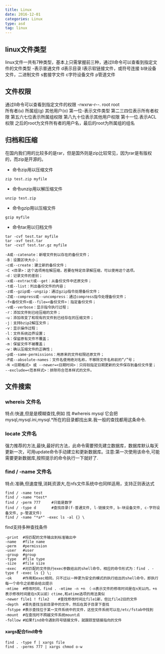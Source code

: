 ```yaml
---
title: Linux 
date: 2016-12-01 
categories: Linux
type: asd
tag: linux 
---
```


## linux文件类型
linux文件一共有7种类型，基本上只需掌握前三种，通过ll命令可以查看到指定文件的文件类型
-表示普通文件
d表示目录
l表示软链接文件，或符号连接
b块设备文件，二进制文件
s套接字文件
c字符设备文件
p管道文件
<!--more-->

## 文件权限
通过ll命令可以查看到指定文件的权限
-rwxrw-r--. root root	
所有者(u) 所属组(g) 其他用户(o)
第一位-表示文件类型
第二三四位表示所有者权限
第五六七位表示所属组权限
第八九十位表示其他用户权限
第十一位.表示ACL权限
之后的root为文件所有者的用户名，最后的root为所属组的组名

## 归档和压缩
在国内我们用的比较多的是rar，但是国外则是zip比较常见，因为rar是有版权的，而zip是开源的。  
* 命令zip用以压缩文件
```
zip test.zip myfile
```
* 命令unzip用以解压缩文件
```
unzip test.zip
```
* 命令gzip用以压缩文件
```
gzip myfile
```
* 命令tar用以归档文件
```
tar -cvf test.tar myfile
tar -xvf test.tar
tar -cvzf test.tar.gz myfile 
```

```
-A或--catenate：新增文件到以存在的备份文件；
-B：设置区块大小；
-c或--create：建立新的备份文件；
-C <目录>：这个选项用在解压缩，若要在特定目录解压缩，可以使用这个选项。
-d：记录文件的差别；
-x或--extract或--get：从备份文件中还原文件；
-t或--list：列出备份文件的内容；
-z或--gzip或--ungzip：通过gzip指令处理备份文件；
-Z或--compress或--uncompress：通过compress指令处理备份文件；
-f<备份文件>或--file=<备份文件>：指定备份文件；
-v或--verbose：显示指令执行过程；
-r：添加文件到已经压缩的文件；
-u：添加改变了和现有的文件到已经存在的压缩文件；
-j：支持bzip2解压文件；
-v：显示操作过程；
-l：文件系统边界设置；
-k：保留原有文件不覆盖；
-m：保留文件不被覆盖；
-w：确认压缩文件的正确性；
-p或--same-permissions：用原来的文件权限还原文件；
-P或--absolute-names：文件名使用绝对名称，不移除文件名称前的“/”号；
-N <日期格式> 或 --newer=<日期时间>：只将较指定日期更新的文件保存到备份文件里；
--exclude=<范本样式>：排除符合范本样式的文件。
```

## 文件搜索

### whereis 文件名   
特点:快速,但是是模糊查找,例如 找 #whereis mysql 它会把mysql,mysql.ini,mysql.*所在的目录都找出来.我一般的查找都用这条命令.
### locate 文件名     
强力推荐的方法,最快,最好的方法，此命令需要预先建立数据库，数据库默认每天更新一次，可用update命令手动建立和更新数据库。注意:第一次使用该命令,可能需要更新数据库,按照提示的命令执行一下就好了.    
### find / -name 文件名    
特点:准确,但速度慢,消耗资源大,在nfs文件系统中也同样适用，支持正则表达式
```
find / -name test
find / -name *test*
find / -perm 777     #只能是数字
find / -type d       #查找目录(f-普通文件, l-链接文件, b-块设备文件, c-字符设备文件, p-管道文件)
find / -name "*a*" -exec ls -al {} \
```
find支持多种查找条件
```
-print  #将匹配的文件输出到标准输出中
-name   #file name 
-perm   #permission
-user   #user
-group  #group 
-type   #file type
-size   #file size
-exec   #对匹配的文件执行exec参数给出的shell命令，相应的命令形式为：find . -type f -exec ls {} \;
-ok     #作用和exec相同，只不过以一种更为安全的模式的执行给出的shell命令，即执行每一个命令之前都会给出提示
-mtime  #修改时间，find . -mtime -n +n （-n表示文件的修改时间是在n天以内，+n表示修改时间是在n天以前）ctime,和atime选项的用法类似
-newer file1 ! file2    #查找修改时间比file1新，但比file2旧的文件
-depth  #首先查找当前目录中的文件，然后在其子目录下查找
-fstype #表示查找位于某一文件系统中的文件，这些文件系统可以在/etc/fstab中找到
-mount  #在查找时不跨越文件系统mount点
-follow #如果find命令遇到符号链接文件，就跟踪至链接指向的文件
```

#### xargs配合find命令
```
find . -type f | xargs file
find . -perms 777 | xargs chmod o-w 
```